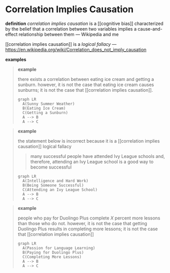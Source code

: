 # Correlation Implies Causation

**definition** _correlation implies causation_ is a [[cognitive bias]] characterized by the belief that a correlation between two variables implies a cause-and-effect relationship between them &mdash; Wikipedia and me

[[correlation implies causation]] is a _logical fallacy_ &mdash; <https://en.wikipedia.org/wiki/Correlation_does_not_imply_causation>

**examples**

> **example**
>
> there exists a correlation between eating ice cream and getting a sunburn. however, it is not the case that eating ice cream causes sunburns; it is not the case that [[correlation implies causation]].
>
> ```mermaid
> graph LR
>   A(Sunny Summer Weather)
>   B(Eating Ice Cream)
>   C(Getting a Sunburn)
>   A --> B
>   A --> C
> ```

> **example**
>
> the statement below is incorrect because it is a [[correlation implies causation]] logical fallacy
>
> > many successful people have attended Ivy League schools and, therefore, attending an Ivy League school is a good way to become successful
>
> ```mermaid
> graph LR
>   A(Intelligence and Hard Work)
>   B(Being Someone Successful)
>   C(Attending an Ivy League School)
>   A --> B
>   A --> C
> ```

> **example**
>
> people who pay for Duolingo Plus complete $X$ percent more lessons than those who do not. however, it is not the case that getting Duolingo Plus results in completing more lessons; it is not the case that [[correlation implies causation]]
>
> ```mermaid
> graph LR
>   A(Passion for Language Learning)
>   B(Paying for Duolingo Plus)
>   C(Completing More Lessons)
>   A --> B
>   A --> C
> ```

